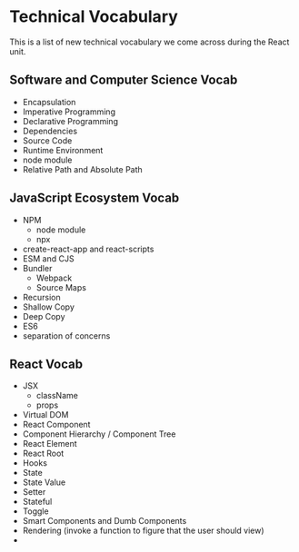 # Technical Vocabulary

This is a list of new technical vocabulary we come across during the React unit.

## Software and Computer Science Vocab

- Encapsulation
- Imperative Programming
- Declarative Programming
- Dependencies
- Source Code
- Runtime Environment
- node module
- Relative Path and Absolute Path


## JavaScript Ecosystem Vocab

- NPM
  - node module
  - npx
- create-react-app and react-scripts
- ESM and CJS
- Bundler
    - Webpack
    - Source Maps
- Recursion
- Shallow Copy
- Deep Copy
- ES6
- separation of concerns

## React Vocab

- JSX
  - className
  - props
- Virtual DOM
- React Component
- Component Hierarchy / Component Tree
- React Element
- React Root
- Hooks
- State
- State Value
- Setter
- Stateful
- Toggle
- Smart Components and Dumb Components
- Rendering (invoke a function to figure that the user should view)
-
